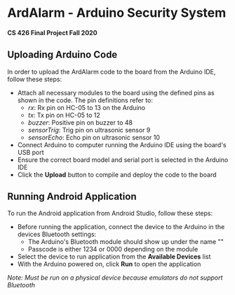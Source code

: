 # ArdAlarm - Arduino Security System 
#### CS 426 Final Project Fall 2020

## Uploading Arduino Code
In order to upload the ArdAlarm code to the board from the Arduino IDE, follow these steps:
  - Attach all necessary modules to the board using the defined pins as shown in the code. The pin definitions refer to:
    - _rx_: Rx pin on HC-05 to 13 on the Arduino
    - _tx_: Tx pin on HC-05 to 12
    - _buzzer_: Positive pin on buzzer to 48
    - _sensorTrig_: Trig pin on ultrasonic sensor 9
    - _sensorEcho_: Echo pin on ultrasonic sensor 10
  - Connect Arduino to computer running the Arduino IDE using the board's USB port
  - Ensure the correct board model and serial port is selected in the Arduino IDE
  - Click the **Upload** button to compile and deploy the code to the board

## Running Android Application
To run the Android application from Android Studio, follow these steps:
  - Before running the application, connect the device to the Arduino in the devices Bluetooth settings:
    - The Arduino's Bluetooth module should show up under the name ""
    - Passcode is either 1234 or 0000 depending on the module
  - Select the device to run application from the **Available Devices** list
  - With the Arduino powered on, click **Run** to open the application

_Note: Must be run on a physical device because emulators do not support Bluetooth_
